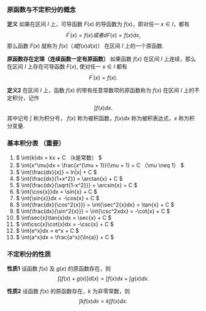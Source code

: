 ### 原函数与不定积分的概念
__定义__ 如果在区间 $I$ 上，可导函数 $F(x)$ 的导函数为 $f(x)$，即对任一 $x\in{I}$，都有 $$F^\prime(x) = f(x) 或者 dF(x) = f(x)dx,$$ 那么函数 $F(x)$ 就称为 $f(x)（或f(x)d(x)）$ 在区间 $I$ 上的一个原函数.

__原函数存在定理（连续函数一定有原函数）__ 如果函数 $f(x)$ 在区间 $I$ 上连续，那么在区间 $I$ 上存在可导函数 $F(x)$, 使对任一 $x\in{I}$ 都有 $$ F^{\prime}(x) = f(x) .$$

__定义2__ 在区间 $I$ 上，函数 $f(x)$ 的带有任意常数项的原函数称为 $f(x)$ 在区间 $I$ 上的不定积分，记作 $$\int{f(x)}dx.$$ 其中记号 $\int$ 称为积分号， $f(x)$ 称为被积函数，$f(x)dx$ 称为被积表达式，$x$ 称为积分变量.

### 基本积分表 （重要）
1) $ \int{k}dx = kx + C （k是常数） $
2) $ \int{x^\mu}dx = \frac{x^{\mu + 1}}{\mu + 1} + C （\mu \neq 1） $
3) $ \int{\frac{dx}{x}} = ln|x| + C $
4) $ \int{\frac{dx}{1+x^2}} = \arctan{x} + C $
5) $ \int{\frac{dx}{\sqrt{1-x^2}}} = \arcsin{x} + C $
6) $ \int{\cos{x}}dx = \sin{x} + C $
7) $ \int{\sin{x}}dx = -\cos{x} + C $
8) $ \int{\frac{dx}{\cos^2{x}}} = \int{\sec^2{x}dx} = \tan{x} + C $
9) $ \int{\frac{dx}{\sin^2{x}}} = \int{\csc^2xdx} = -\cot{x} + C $
10) $ \int\sec{x}\tan{x}dx = \sec{x} + C $
11) $ \int\csc{x}\cot{x}dx = -\csc{x} + C $
12) $ \int{e^x}dx = e^x + C $
13) $ \int{a^x}dx = \frac{a^x}{\ln{a}} + C $

### 不定积分的性质

__性质1__ 设函数 $f(x)$ 及 $g(x)$ 的原函数存在，则 $$ \int{[f(x) + g(x)] d(x)} = \int{f(x)}dx + \int{g(x)}dx.$$

__性质2__ 设函数 $f(x)$ 的原函数存在，$k$ 为非零常数，则 $$ \int{kf(x)}dx = k\int{f(x)}dx .$$
